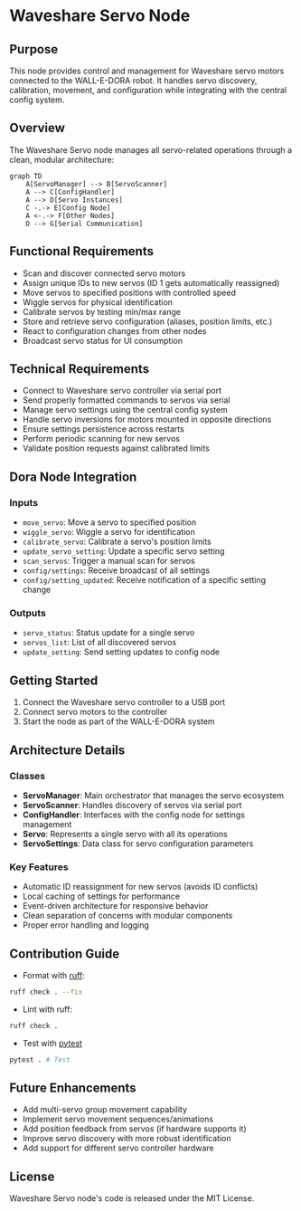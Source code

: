 # Waveshare Servo Node

## Purpose
This node provides control and management for Waveshare servo motors connected to the WALL-E-DORA robot. It handles servo discovery, calibration, movement, and configuration while integrating with the central config system.

## Overview
The Waveshare Servo node manages all servo-related operations through a clean, modular architecture:

```mermaid
graph TD
    A[ServoManager] --> B[ServoScanner]
    A --> C[ConfigHandler]
    A --> D[Servo Instances]
    C -.-> E[Config Node]
    A <-.-> F[Other Nodes]
    D --> G[Serial Communication]
```

## Functional Requirements
- Scan and discover connected servo motors
- Assign unique IDs to new servos (ID 1 gets automatically reassigned)
- Move servos to specified positions with controlled speed
- Wiggle servos for physical identification
- Calibrate servos by testing min/max range
- Store and retrieve servo configuration (aliases, position limits, etc.)
- React to configuration changes from other nodes
- Broadcast servo status for UI consumption

## Technical Requirements
- Connect to Waveshare servo controller via serial port
- Send properly formatted commands to servos via serial
- Manage servo settings using the central config system
- Handle servo inversions for motors mounted in opposite directions
- Ensure settings persistence across restarts
- Perform periodic scanning for new servos
- Validate position requests against calibrated limits

## Dora Node Integration

### Inputs
- `move_servo`: Move a servo to specified position
- `wiggle_servo`: Wiggle a servo for identification
- `calibrate_servo`: Calibrate a servo's position limits
- `update_servo_setting`: Update a specific servo setting
- `scan_servos`: Trigger a manual scan for servos
- `config/settings`: Receive broadcast of all settings
- `config/setting_updated`: Receive notification of a specific setting change

### Outputs
- `servo_status`: Status update for a single servo
- `servos_list`: List of all discovered servos
- `update_setting`: Send setting updates to config node

## Getting Started
1. Connect the Waveshare servo controller to a USB port
2. Connect servo motors to the controller
3. Start the node as part of the WALL-E-DORA system

## Architecture Details

### Classes
- **ServoManager**: Main orchestrator that manages the servo ecosystem
- **ServoScanner**: Handles discovery of servos via serial port
- **ConfigHandler**: Interfaces with the config node for settings management
- **Servo**: Represents a single servo with all its operations
- **ServoSettings**: Data class for servo configuration parameters

### Key Features
- Automatic ID reassignment for new servos (avoids ID conflicts)
- Local caching of settings for performance
- Event-driven architecture for responsive behavior
- Clean separation of concerns with modular components
- Proper error handling and logging

## Contribution Guide
- Format with [ruff](https://docs.astral.sh/ruff/):
```bash
ruff check . --fix
```

- Lint with ruff:
```bash
ruff check .
```

- Test with [pytest](https://github.com/pytest-dev/pytest)
```bash
pytest . # Test
```

## Future Enhancements
- Add multi-servo group movement capability
- Implement servo movement sequences/animations
- Add position feedback from servos (if hardware supports it)
- Improve servo discovery with more robust identification
- Add support for different servo controller hardware

## License
Waveshare Servo node's code is released under the MIT License.